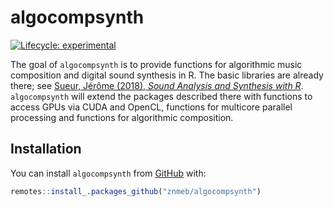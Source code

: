 
<!-- README.md is generated from README.Rmd. Please edit that file -->

# algocompsynth

<!-- badges: start -->

[![Lifecycle:
experimental](https://img.shields.io/badge/lifecycle-experimental-orange.svg)](https://www.tidyverse.org/lifecycle/#experimental)
<!-- badges: end -->

The goal of `algocompsynth` is to provide functions for algorithmic
music composition and digital sound synthesis in R. The basic libraries
are already there; see [Sueur, Jérôme (2018), *Sound Analysis and
Synthesis with R*](https://www.springer.com/us/book/9783319776453).
`algocompsynth` will extend the packages described there with functions
to access GPUs via CUDA and OpenCL, functions for multicore parallel
processing and functions for algorithmic composition.

## Installation

You can install `algocompsynth` from
[GitHub](https://znmeb.github.io/algocompsynth) with:

``` r
remotes::install_.packages_github("znmeb/algocompsynth")
```
